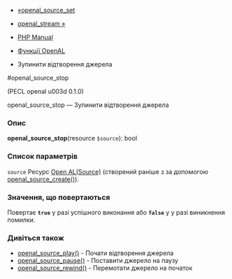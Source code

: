- [«openal_source_set](function.openal-source-set.md)
- [openal_stream »](function.openal-stream.md)

- [PHP Manual](index.md)
- [Функції OpenAL](ref.openal.md)
- Зупинити відтворення джерела

#openal_source_stop

(PECL openal u003d 0.1.0)

openal_source_stop — Зупинити відтворення джерела

### Опис

**openal_source_stop**(resource `$source`): bool

### Список параметрів

`source`
Ресурс [Open AL(Source)](openal.resources.md) (створений раніше з
за допомогою [openal_source_create()](function.openal-source-create.md)).

### Значення, що повертаються

Повертає **`true`** у разі успішного виконання або **`false`** у
у разі виникнення помилки.

### Дивіться також

- [openal_source_play()](function.openal-source-play.md) - Почати
відтворення джерела
- [openal_source_pause()](function.openal-source-pause.md) -
Поставити джерело на паузу
- [openal_source_rewind()](function.openal-source-rewind.md) -
Перемотати джерело на початок
